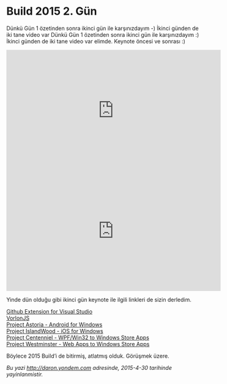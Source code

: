 # Build 2015 2. Gün
Dünkü Gün 1 özetinden sonra ikinci gün ile karşınızdayım -) İkinci günden de iki tane video var
Dünkü Gün 1 özetinden sonra ikinci gün ile karşınızdayım :) İkinci günden de iki tane video var elimde. Keynote öncesi ve sonrası :)

<iframe width="560" height="315" src="https://www.youtube.com/embed/UYSgLgttVrQ" frameborder="0" allowfullscreen></iframe>

<iframe width="560" height="315" src="https://www.youtube.com/embed/yyCVYdReqmU" frameborder="0" allowfullscreen></iframe>

Yinde dün olduğu gibi ikinci gün keynote ile ilgili linkleri de sizin derledim.

[Github Extension for Visual Studio](https://visualstudiogallery.msdn.microsoft.com/75be44fb-0794-4391-8865-c3279527e97d)   
[VorlonJS](http://vorlonjs.com)   
[Project Astoria - Android for Windows](https://dev.windows.com/en-US/uwp-bridges/project-astoria)   
[Project IslandWood - iOS for Windows](https://dev.windows.com/en-US/uwp-bridges/project-islandwood)   
[Project Centenniel - WPF/Win32 to Windows Store Apps](https://dev.windows.com/en-US/uwp-bridges)   
[Project Westminster - Web Apps to Windows Store Apps](https://dev.windows.com/en-US/uwp-bridges)   

Böylece 2015 Build’i de bitirmiş, atlatmış olduk. Görüşmek üzere.

*Bu yazi http://daron.yondem.com adresinde, 2015-4-30 tarihinde yayinlanmistir.*
